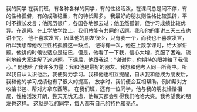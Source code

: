 我的同学
在我们班，有各种各样的同学，有的性格活泼，在课间总是闹不停，有的性格孤僻，有的成熟稳重，有的特长颇多。
我最好的朋友则性格比较孤辟，平时不擅长发言；他阅历很广，各国各地都去过；他虽然孤僻，但学习成绩比较优异。在课间、在上学放学路上，我们总能有共同的话题。我和他的事讲三天三夜也讲不完。
他不喜欢发言，因此他的朋友很少，只有我一个，而我也不喜欢发言，所以我想帮他改正性格孤僻这一缺点。
记得有一次，他在上数学课时，给大家讲题。他讲的时候说话总是结巴，但是，他看了一下我，信心大增，克服了困难，流利地给大家讲解了这道题。下课后，他跟我说：“谢谢你，你期待的眼神给了我信心。”
他也给了我许多力量：我和他是最好的朋友。我想和他考入同一所高中。所以我自从认识他后，我便努力学习。我和他也相互提醒，自从我和他成为朋友后，我和他的学习成绩也有了很大的提高。
放学时，我们便会互相帮助，例如帮对方收拾书包、帮对方拿东西等。
在我们班，还有一位同学，他与我的朋友恰恰相反，性格活泼开朗，整天无忧无虑，他每天都会引得我们哈哈大笑。我希望我的朋友也这样。
这就是我的同学，每人都有自己的特色和亮点。